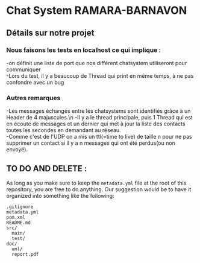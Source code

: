 # Chat System RAMARA-BARNAVON

## Détails sur notre projet

### Nous faisons les tests en localhost ce qui implique : 
-on définit une liste de port que nos différent chatsystem utiliseront pour communiquer <br>
-Lors du test, il y a beaucoup de Thread qui print en même temps, à ne pas confondre avec un bug <br>

### Autres remarques
-Les messages échangés entre les chatsystems sont identifiés grâce à un Header de 4 majuscules.\n
-Il y a le thread principale, puis 1 Thread qui est en écoute de messages et un dernier qui met à jour la liste des contacts toutes les secondes en demandant au réseau.<br>
-Comme c'est de l'UDP on a mis un ttl(=time to live) de taille n pour ne pas supprimer un contact si il y a n messages qui ont été perdus(ou non envoyé).<br>





## TO DO AND DELETE : 
As long as you make sure to keep the `metadata.yml` file at the root of this repository, you are free to do anything. Our suggestion would be to have it organized into something like the following:

    .gitignore
    metadata.yml
    pom.xml
    README.md
    src/
      main/
      test/
    doc/
      uml/
      report.pdf

